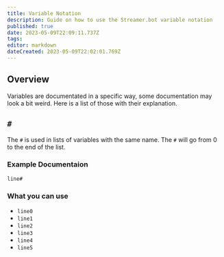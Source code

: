 ```yaml
---
title: Variable Notation
description: Guide on how to use the Streamer.bot variable notation
published: true
date: 2023-05-09T22:09:11.737Z
tags: 
editor: markdown
dateCreated: 2023-05-09T22:02:01.769Z
---
```


## Overview
Variables are documentated in a specific way, some documentation may look a bit weird. Here is a list of those with their explanation.

## `#`
The `#` is used in lists of variables with the same name. The `#` will go from 0 to the end of the list.

### Example Documentaion 
`line#`

### What you can use
* `line0`
* `line1`
* `line2`
* `line3`
* `line4`
* `line5`